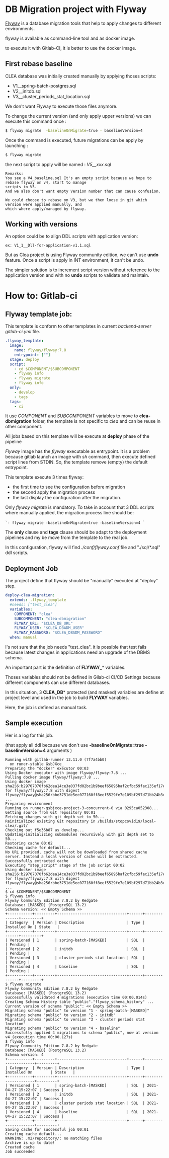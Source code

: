 # DB Migration project with Flyway

[Flyway](https://flywaydb.org/) is a database migration tools that help to apply changes to different environments.


flyway is available as command-line tool and as docker image.

to execute it with Gitlab-CI, it is better to use the docker image.


## First rebase baseline

CLEA database was initially created manually by applying thoses scripts:
- V1__spring-batch-postgres.sql
- V2__initdb.sql
- V3__cluster_periods_stat_location.sql

We don't want Flyway to execute those files anymore.

To change the current version (and only apply upper versions) we can execute this command once :

```bash
$ flyway migrate  -baselineOnMigrate=true - baselineVersion=4 
```

Once the command is executed, future migrations can be apply by launching :
```bash
$ flyway migrate
```

the next script to apply will be named : *V5__xxx.sql*

    Remarks:
    You see a V4_baseline.sql It's an empty script because we hope to rebase flyway on v4, start to manage 
    scripts in V5.
    And we also don't want empty Version number that can cause confusion.

    We could choose to rebase on V3, but we then loose in git which version were applied manually, and
    which where apply/managed by flyway.


## Working with versions

An option could be to align DDL scripts with application version:

    ex: V1_1__Dll-for-application-v1.1.sql

But as Clea project is using Flyway community edition, we can't use **undo** feature. Once a script is apply in INT environment, it can't be undo.

The simpler solution is to increment script version without reference to the application version and with no **undo** scripts to validate and maintain. 

# How to: Gitlab-ci


## Flyway template job:

This template is conform to other templates in current *backend-server* *gitlab-ci.yml* file.

```yaml
.flyway_template:
  image: 
    name: flyway/flyway:7.8
    entrypoint: [""]
  stage: deploy
  script:
    - cd $COMPONENT/$SUBCOMPONENT
    - flyway info
    - flyway migrate
    - flyway info
  only:
    - develop
    - tags
  tags:
    - ci
```

It use *COMPONENT* and *SUBCOMPONENT* variables to move to **clea-dbmigration** folder, the template is not specific to *clea* and can be reuse in other component.

All jobs based on this template will be execute at **deploy** phase of the pipeline

*Flyway* image has the *flyway* executable as entrypoint. it is a problem because gitlab launch an image with *sh* command, then execute defined script lines from STDIN. So, the template remove (empty) the default entrypoint.

This template execute 3 times flyway:
- the first time to see the configuration before migration
- the second apply the migration process
- the last display the configuration after the migration.

Only *flyway migrate* is mandatory.
To take in account that 3 DDL scripts where manually applied, the migration process line should be:

``̀
    - flyway migrate -baselineOnMigrate=true -baselineVersion=4
``̀

The **only** clause and **tags** clause should be adapt to the deployment pipelines and my be move from the template to the real job.

In this configuration, flyway will find *./conf/flyway.conf* file and "./sql/*.sql" ddl scripts.


## Deployment Job

The project define that flyway should be "manually" executed at "deploy" step.

```yaml
deploy-clea-migration:
  extends: .flyway_template
  #needs: ["test_clea"]
  variables:
    COMPONENT: "clea"
    SUBCOMPONENT: "clea-dbmigration"
    FLYWAY_URL: "$CLEA_DB_URL"
    FLYWAY_USER: "$CLEA_DBADM_USER"
    FLYWAY_PASSWORD: "$CLEA_DBADM_PASSWORD"
  when: manual
```

I's not sure that the job needs "test_clea". it is possible that test fails because latest changes in applications need an upgrade of the DBMS schema.

An important part is the definition of **FLYWAY_*** variables.

Thoses variables should not be defined in Gilab-ci CI/CD Settings because different components can use different databases.

In this situation, 3 **CLEA_DB*** protected (and masked) variables are define at project level and used in the job to build **FLYWAY** variables.

Here, the job is defined as manual task.

## Sample execution

Her is a log for this job. 

(that apply all ddl because we don't use **-baselineOnMigrate=true -baselineVersion=4** arguments )
```
Running with gitlab-runner 13.11.0 (7f7a4bb0)
  on runer-stable GsbJXce_
Preparing the "docker" executor 00:03
Using Docker executor with image flyway/flyway:7.8 ...
Pulling docker image flyway/flyway:7.8 ...
Using docker image sha256:b29707070fb62dea14ce3a037fd02bc1b9beef65895baf2cfbc59fac135ef17e for flyway/flyway:7.8 with digest flyway/flyway@sha256:bbe3751de5ec077160ff8eef5529fe7e109bf297d71bb24b3ec79c73d5e666c1 ...
Preparing environment
Running on runner-gsbjxce-project-3-concurrent-0 via 0295ca052308...
Getting source from Git repository 00:01
Fetching changes with git depth set to 50...
Reinitialized existing Git repository in /builds/stopcovid19/local-clea/.git/
Checking out f5e36b87 as develop...
Updating/initializing submodules recursively with git depth set to 50...
Restoring cache 00:02
Checking cache for default...
No URL provided, cache will not be downloaded from shared cache server. Instead a local version of cache will be extracted. 
Successfully extracted cache
Executing "step_script" stage of the job script 00:02
Using docker image sha256:b29707070fb62dea14ce3a037fd02bc1b9beef65895baf2cfbc59fac135ef17e for flyway/flyway:7.8 with digest flyway/flyway@sha256:bbe3751de5ec077160ff8eef5529fe7e109bf297d71bb24b3ec79c73d5e666c1 ...
$ cd $COMPONENT/$SUBCOMPONENT
$ flyway info
Flyway Community Edition 7.8.2 by Redgate
Database: [MASKED] (PostgreSQL 13.2)
Schema version: << Empty Schema >>
+-----------+---------+-------------------------------+------+--------------+---------+
| Category  | Version | Description                   | Type | Installed On | State   |
+-----------+---------+-------------------------------+------+--------------+---------+
| Versioned | 1       | spring-batch-[MASKED]         | SQL  |              | Pending |
| Versioned | 2       | initdb                        | SQL  |              | Pending |
| Versioned | 3       | cluster periods stat location | SQL  |              | Pending |
| Versioned | 4       | baseline                      | SQL  |              | Pending |
+-----------+---------+-------------------------------+------+--------------+---------+
$ flyway migrate
Flyway Community Edition 7.8.2 by Redgate
Database: [MASKED] (PostgreSQL 13.2)
Successfully validated 4 migrations (execution time 00:00.014s)
Creating Schema History table "public"."flyway_schema_history" ...
Current version of schema "public": << Empty Schema >>
Migrating schema "public" to version "1 - spring-batch-[MASKED]"
Migrating schema "public" to version "2 - initdb"
Migrating schema "public" to version "3 - cluster periods stat location"
Migrating schema "public" to version "4 - baseline"
Successfully applied 4 migrations to schema "public", now at version v4 (execution time 00:00.127s)
$ flyway info
Flyway Community Edition 7.8.2 by Redgate
Database: [MASKED] (PostgreSQL 13.2)
Schema version: 4
+-----------+---------+-------------------------------+------+---------------------+---------+
| Category  | Version | Description                   | Type | Installed On        | State   |
+-----------+---------+-------------------------------+------+---------------------+---------+
| Versioned | 1       | spring-batch-[MASKED]         | SQL  | 2021-04-27 15:22:07 | Success |
| Versioned | 2       | initdb                        | SQL  | 2021-04-27 15:22:07 | Success |
| Versioned | 3       | cluster periods stat location | SQL  | 2021-04-27 15:22:07 | Success |
| Versioned | 4       | baseline                      | SQL  | 2021-04-27 15:22:07 | Success |
+-----------+---------+-------------------------------+------+---------------------+---------+
Saving cache for successful job 00:01
Creating cache default...
WARNING: .m2/repository/: no matching files        
Archive is up to date!                             
Created cache
Job succeeded
```

